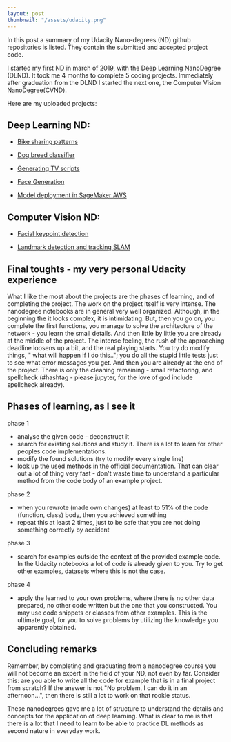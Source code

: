 ```yaml
---
layout: post
thumbnail: "/assets/udacity.png"
---
```


In this post a summary of my Udacity Nano-degrees (ND) github repositories is listed. They contain the submitted and accepted project code.

I started my first ND in march of 2019, with the Deep Learning NanoDegree (DLND). It took me 4 months to complete 5 coding projects. Immediately after graduation from the DLND I started the next one, the Computer Vision NanoDegree(CVND).

Here are my uploaded projects:


Deep Learning ND:
-----------------

- [Bike sharing patterns](https://github.com/bkocis/DLND_Pr_1_bike_sharing_patterns)

- [Dog breed classifier ](https://github.com/bkocis/DLND_Pr_2_dog_breed_classifier)

- [Generating TV scripts](https://github.com/bkocis/DLND_Pr_4_Generate_TV_scripts)

- [Face Generation](https://github.com/bkocis/DLND_Pr_5_Face_Generation)

- [Model deployment in SageMaker AWS](https://github.com/bkocis/DLND_Pr_7_deploying_model_AWS_SageMaker)


Computer Vision ND:
-------------------

- [Facial keypoint detection](https://github.com/bkocis/CVND_Pr_1_Facial_Keypoint_Detection)

- [Landmark detection and tracking SLAM](https://github.com/bkocis/CVND_Pr_3_Landmark_detection_and_tracking_SLAM)



Final toughts - my very personal Udacity experience
---------------------------------------------------

What I like the most about the projects are the phases of learning, and of completing the project.
The work on the project itself is very intense. The nanodegree notebooks are in general very well organized. Although, in the beginning the it looks complex, it is intimidating. But, then you go on, you complete the first functions, you manage to solve the architecture of the network - you learn the small details. And then little by little you are already at the middle of the project. The intense feeling, the rush of the approaching deadline loosens up a bit, and the real playing starts. You try do modify things, " what will happen if I do this.."; you do all the stupid little tests just to see what error messages you get. And then you are already at the end of the project. There is only the cleaning remaining - small refactoring, and spellcheck (#hashtag - please jupyter, for the love of god include spellcheck already).


Phases of learning, as I see it
-------------------------------

phase 1

- analyse the given code - deconstruct it 
- search for existing solutions and study it. There is a lot to learn for other peoples code implementations.
- modify the found solutions (try to modify every single line)
- look up the used methods in the official documentation. That can clear out a lot of thing very fast - don't waste time to understand a particular method from the code body of an example project.

phase 2

- when you rewrote (made own changes) at least to 51% of the code (function, class) body, then you achieved something
- repeat this at least 2 times, just to be safe that you are not doing something correctly by accident

phase 3 

- search for examples outside the context of the provided example code. In the Udacity notebooks a lot of code is already given to you. Try to get other examples, datasets where this is not the case.

phase 4 

- apply the learned to your own problems, where there is no other data prepared, no other code written but the one that you constructed. You may use code snippets or classes from other examples. This is the ultimate goal, for you to solve problems by utilizing the knowledge you apparently obtained. 


Concluding remarks
------------------

Remember, by completing and graduating from a nanodegree course you will not become an expert in the field of your ND, not even by far. Consider this: are you able to write all the code for example that is in a final project from scratch? If the answer is not "No problem, I can do it in an afternoon...", then there is still a lot to work on that rookie status.

These nanodegrees gave me a lot of structure to understand the details and concepts for the application of deep learning. What is clear to me is that there is a lot that I need to learn to be able to practice DL methods as second nature in everyday work. 
